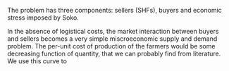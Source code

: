 The problem has three components: sellers (SHFs), buyers and economic stress imposed by Soko.

In the absence of logistical costs, the market interaction between buyers and sellers becomes a very simple miscroeconomic supply and demand problem. The per-unit cost of production of the farmers would be some decreasing function of quantity, that we can probably find from literature. We use this curve to 

<!--stackedit_data:
eyJoaXN0b3J5IjpbMTI2NzAzMzA3MywxMDQ3NjUyODg0XX0=
-->